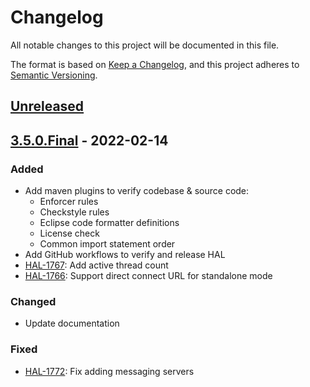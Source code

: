 # Changelog

All notable changes to this project will be documented in this file.

The format is based on [Keep a Changelog](https://keepachangelog.com/en/1.0.0/), and this project adheres
to [Semantic Versioning](https://semver.org/spec/v2.0.0.html).

## [Unreleased]

## [3.5.0.Final] - 2022-02-14

### Added

- Add maven plugins to verify codebase & source code:
  - Enforcer rules
  - Checkstyle rules
  - Eclipse code formatter definitions
  - License check
  - Common import statement order
- Add GitHub workflows to verify and release HAL
- [HAL-1767](https://issues.redhat.com/browse/HAL-1767): Add active thread count
- [HAL-1766](https://issues.redhat.com/browse/HAL-1766): Support direct connect URL for standalone mode

### Changed

- Update documentation

### Fixed

- [HAL-1772](https://issues.redhat.com/browse/HAL-1772): Fix adding messaging servers

<!--
## Template

### Added

- for new features

### Changed

- for changes in existing functionality

### Deprecated

- for soon-to-be removed features

### Removed

- for now removed features

### Fixed

- for any bug fixes

### Security

- in case of vulnerabilities
-->

[unreleased]: https://github.com/hal/console/compare/v3.5.0.Final...HEAD

[3.5.0.Final]: https://github.com/hal/console/compare/3.4.4.Final...v3.5.0.Final
